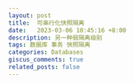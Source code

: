 ```yaml
---
layout: post
title:  可串行化快照隔离
date:   2023-03-06 10:45:16 +8:00
description: 另一种弱隔离级别
tags: 数据库 事务 快照隔离
categories: Databases
giscus_comments: true
related_posts: false
---
```


